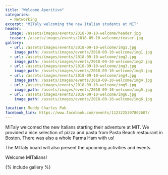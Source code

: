 ```yaml
---
title: "Welcome Aperitivo"
categories:
  - Networking
excerpt: "MITaly welcoming the new Italian students at MIT"
header:
  image: /assets/images/events/2018-09-10-welcome/header.jpg
  teaser: /assets/images/events/2018-09-10-welcome/teaser.jpg
gallery:
  - url: /assets/images/events/2018-09-10-welcome/img1.jpg
    image_path: /assets/images/events/2018-09-10-welcome/img1.jpg
  - url: /assets/images/events/2018-09-10-welcome/img2.jpg
    image_path: /assets/images/events/2018-09-10-welcome/img2.jpg
  - url: /assets/images/events/2018-09-10-welcome/img3.jpg
    image_path: /assets/images/events/2018-09-10-welcome/img3.jpg
  - url: /assets/images/events/2018-09-10-welcome/img4.jpg
    image_path: /assets/images/events/2018-09-10-welcome/img4.jpg
  - url: /assets/images/events/2018-09-10-welcome/img5.jpg
    image_path: /assets/images/events/2018-09-10-welcome/img5.jpg
  - url: /assets/images/events/2018-09-10-welcome/img6.jpg
    image_path: /assets/images/events/2018-09-10-welcome/img6.jpg

location: Muddy Charles Pub
facebook_link: https://www.facebook.com/events/1123225307802607/
---
```


MITaly welcomed the new Italians starting their adventure at MIT. We provided a nice selection of pizza and pasta from Pasta Beach restaurant in Boston. There was also a whole Parma Ham with us!

The MITaly board will also present the upcoming activities and events.

Welcome MITalians!


{% include gallery %}
